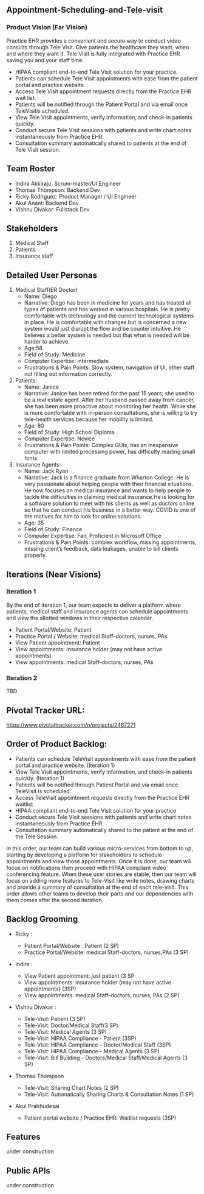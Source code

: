 ## Appointment-Scheduling-and-Tele-visit

### Product Vision (Far Vision)
Practice EHR provides a convenient and secure way to conduct video consults through Tele Visit. Give patients the healthcare they want, when and where they want it. Tele Visit is fully integrated with Practice EHR saving you and your staff time.

* HIPAA compliant end-to-end Tele Visit solution for your practice.
* Patients can schedule Tele Visit appointments with ease from the patient portal and practice website.
* Access Tele Visit appointment requests directly from the Practice EHR wait list.
* Patients will be notified through the Patient Portal and via email once TeleVisitis scheduled.
* View Tele Visit appointments, verify information, and check-in patients quickly.
* Conduct secure Tele Visit sessions with patients and write chart notes instantaneously from Practice EHR.
* Consultation summary automatically shared to patients at the end of Tele Visit session.

## Team Roster
* Indira Akkiraju: Scrum-master/UI Engineer
* Thomas Thompson: Backend Dev
* Ricky Rodriguez: Product Manager / UI Engineer
* Akul Anant: Backend Dev
* Vishnu Divakar: Fullstack Dev


## Stakeholders
1. Medical Staff
2. Patients 
3. Insurance staff

## Detailed User Personas
1. Medical Staff(ER Doctor)
    * Name: Diego
    * Narrative: Diego has been in medicine for years and has treated all types of patients and has worked in various hospitals. He is pretty comfortable with technology and the current technological systems in place. He is comfortable with changes but is concerned a new system would just disrupt the flow and be counter intuitive. He believes a better system is needed but that what is needed  will be harder to achieve.
    * Age:58
    * Field of Study: Medicine
    * Computer Expertise: intermediate 
    * Frustrations & Pain Points: Slow system, navigation of UI, other staff not filling out information correctly. 
2. Patients:
    * Name: Janice
    * Narrative: Janice has been retired for the past 15 years; she used to be a real estate agent. After her husband passed away from cancer, she has been more proactive about monitoring her health. While she is more comfortable with in-person consultations, she is willing to try tele-health services because her mobility is limited.
    * Age: 80
    * Field of Study: High School Diploma
    * Computer Expertise: Novice
    * Frustrations & Pain Points: Complex GUIs, has an inexpensive computer with limited processing power, has difficulty reading small fonts
3. Insurance Agents:
    * Name: Jack Ryan 
    * Narrative: Jack is a finance graduate from Wharton College. He is very passionate about helping people with their financial situations. He now focuses on medical insurance and wants to help people to tackle the difficulties in claiming medical insurance.He is looking for a software solution to meet with his clients as well as doctors online so that he can conduct his business in a better way. COVID is one of the motives for him to look for online solutions.
    * Age: 35
    * Field of Study: Finance
    * Computer Expertise: Fair, Proficient in Microsoft Office
    * Frustrations & Pain Points: complex workflow, missing appointments, missing client’s feedback, data leakages, unable to bill clients properly.

## Iterations (Near Visions)

### Iteration 1

By the end of iteration 1, our team expects to deliver a platform where patients, medical staff and insurance agents can schedule appointments and view the allotted windows in their respective calendar.
* Patient Portal/Website: Patient
* Practice Portal / Website: medical Staff-doctors, nurses, PAs
* View Patient appointment: Patient
* View appointments: insurance holder (may not have active appointments)
* View appointments: medical Staff-doctors, nurses, PAs

### Iteration 2
TBD

## Pivotal Tracker URL: 
https://www.pivotaltracker.com/n/projects/2467271

## Order of Product Backlog: 
* Patients can schedule TeleVisit appointments with ease from the patient portal and practice website. (Iteration 1)
* View Tele Visit appointments, verify information, and check-in patients quickly. (Iteration 1)
* Patients will be notified through Patient Portal and via email once TeleVisit is scheduled.
* Access TeleVisit appointment requests directly from the Practice EHR waitlist
* HIPAA compliant end-to-end Tele Visit solution for your practice
* Conduct secure Tele Visit sessions with patients and write chart notes instantaneously from Practice EHR.
* Consultation summary automatically shared to the patient at the end of the Tele Session.

In this order, our team can build various micro-services from bottom to up, starting by developing a platform for stakeholders to schedule appointments and view those appointments. Once it is done, our team will focus on notifications then proceed with HIPAA compliant video conferencing feature. When these user stories are stable, then our team will focus on adding more features to Tele-Visit like write notes, drawing charts and provide a summary of consultation at the end of each tele-visit. This order allows other teams to develop their parts and our dependencies with them comes after the second iteration.

## Backlog Grooming
* Ricky :
    * Patient Portal/Website : Patient (2 SP)
    * Practice Portal/Website: medical Staff-doctors, nurses,PAs (3 SP)


* Indira :
    * View Patient appointment: just patient (3 SP
    * View appointments: insurance holder (may not have active appointments) (3SP)
    * View appointments: medical Staff-doctors, nurses, PAs (2 SP)

* Vishnu Divakar : 
    * Tele-Visit: Patient (3 SP)
    * Tele-Visit: Doctor/Medical Staff(3 SP)
    * Tele-Visit: Medical Agents (3 SP)
    * Tele-Visit: HIPAA Compliance - Patient (3SP)
    * Tele-Visit: HIPAA Compliance – Doctor/Medical Staff (3SP)
    * Tele-Visit: HIPAA Compliance – Medical Agents (3 SP)
    * Tele-Visit: Bill Building - Doctors/Medical Staff/Medical Agents (3 SP)

* Thomas Thompson
    * Tele-Visit: Sharing Chart Notes (2 SP)
    * Tele-Visit: Automatically Sharing Charts & Consultation Notes (1 SP)

* Akul Prabhudesai
    * Patient portal website / Practice EHR: Waitlist requests (3SP)

## Features
under construction

## Public APIs
under construction


